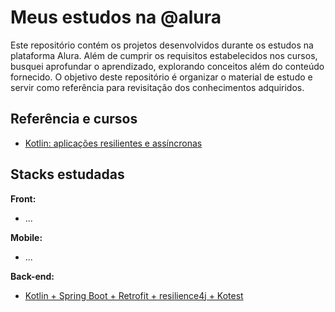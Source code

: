 # Meus estudos na @alura

Este repositório contém os projetos desenvolvidos durante os estudos na plataforma Alura. Além de cumprir os requisitos estabelecidos nos cursos, busquei aprofundar o aprendizado, explorando conceitos além do conteúdo fornecido. O objetivo deste repositório é organizar o material de estudo e servir como referência para revisitação dos conhecimentos adquiridos.

## Referência e cursos

- [Kotlin:  aplicações resilientes e assíncronas](https://www.alura.com.br/curso-online-kotlin-aplicacoes-resilientes-assincronas)

## Stacks estudadas

**Front:**

- ...

**Mobile:**

- ...

**Back-end:**

- [Kotlin + Spring Boot + Retrofit + resilience4j + Kotest](/kotlin-aplicacoes-resilientes-assincronas/car-service)
